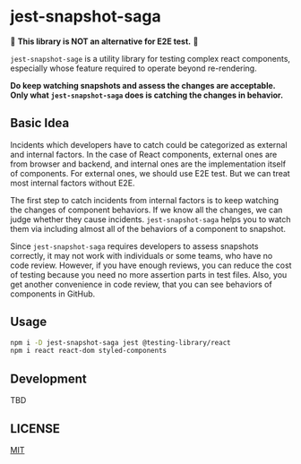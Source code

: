 # jest-snapshot-saga

:rotating_light: **This library is NOT an alternative for E2E test.** :rotating_light:

`jest-snapshot-sage` is a utility library for testing complex react components, especially whose feature required to operate beyond re-rendering.

**Do keep watching snapshots and assess the changes are acceptable.**
**Only what `jest-snapshot-saga` does is catching the changes in behavior.**

## Basic Idea

Incidents which developers have to catch could be categorized as external and internal factors. In the case of React components, external ones are from browser and backend, and internal ones are the implementation itself of components. For external ones, we should use E2E test. But we can treat most internal factors without E2E.

The first step to catch incidents from internal factors is to keep watching the changes of component behaviors. If we know all the changes, we can judge whether they cause incidents. `jest-snapshot-saga` helps you to watch them via including almost all of the behaviors of a component to snapshot.

Since `jest-snapshot-saga` requires developers to assess snapshots correctly, it may not work with individuals or some teams, who have no code review. However, if you have enough reviews, you can reduce the cost of testing because you need no more assertion parts in test files. Also, you get another convenience in code review, that you can see behaviors of components in GitHub.

## Usage
```sh
npm i -D jest-snapshot-saga jest @testing-library/react
npm i react react-dom styled-components
```

## Development
TBD


## LICENSE

[MIT](https://github.com/whatasoda/jest-snapshot-saga/blob/master/LICENSE)
